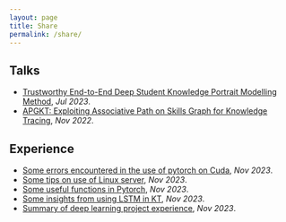```yaml
---
layout: page
title: Share
permalink: /share/
---
```



## Talks
- [Trustworthy End-to-End Deep Student Knowledge Portrait Modelling Method](/share/Talks/CCFAI2023-DKP.pdf), _Jul 2023_.
- [APGKT: Exploiting Associative Path on Skills Graph for Knowledge Tracing](/share/Talks/PRICAI2022-APGKT.pdf), _Nov 2022_.

## Experience
- [Some errors encountered in the use of pytorch on Cuda](/share/Experience/Some_errors_encountered_in_the_use_of_pytorch_on_Cuda.md), _Nov 2023_.
- [Some tips on use of Linux server](/share/Experience/Some_tips_on_use_of_Linux_server.md), _Nov 2023_.
- [Some useful functions in Pytorch](/share/Experience/Some_useful_functions_in_Pytorch.md), _Nov 2023_.
- [Some insights from using LSTM in KT](/share/Experience/Some_insights_from_using_LSTM_in_KT.md), _Nov 2023_.
- [Summary of deep learning project experience](share/Experience/Summary_of_deep_learning_project_experience.md), _Nov 2023_.


